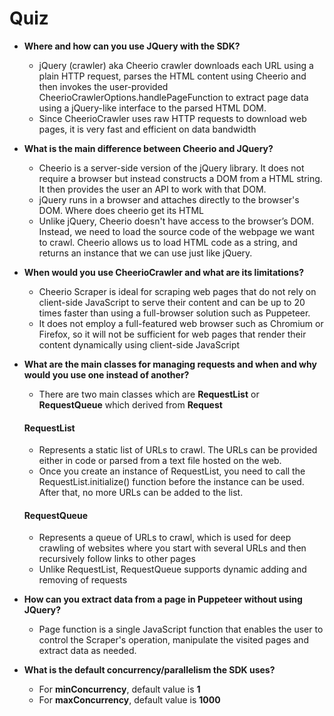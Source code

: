 # Quiz

- **Where and how can you use JQuery with the SDK?**
    - jQuery (crawler) aka Cheerio crawler downloads each URL using a plain HTTP request, parses the HTML content using Cheerio and then invokes the user-provided CheerioCrawlerOptions.handlePageFunction to extract page data using a jQuery-like interface to the parsed HTML DOM.
    - Since CheerioCrawler uses raw HTTP requests to download web pages, it is very fast and efficient on data bandwidth

- **What is the main difference between Cheerio and JQuery?**
    - Cheerio is a server-side version of the jQuery library. It does not require a browser but instead constructs a DOM from a HTML string. It then provides the user an API to work with that DOM.
    - jQuery runs in a browser and attaches directly to the browser's DOM. Where does cheerio get its HTML
    - Unlike jQuery, Cheerio doesn't have access to the browser’s DOM. Instead, we need to load the source code of the webpage we want to crawl. Cheerio allows us to load HTML code as a string, and returns an instance that we can use just like jQuery.

- **When would you use CheerioCrawler and what are its limitations?**
    - Cheerio Scraper is ideal for scraping web pages that do not rely on client-side JavaScript to serve their content and can be up to 20 times faster than using a full-browser solution such as Puppeteer.
    - It does not employ a full-featured web browser such as Chromium or Firefox, so it will not be sufficient for web pages that render their content dynamically using client-side JavaScript
    
- **What are the main classes for managing requests and when and why would you use one instead of another?**
    - There are two main classes which are **RequestList** or **RequestQueue** which derived from **Request**
    
    #### **RequestList**
    - Represents a static list of URLs to crawl. The URLs can be provided either in code or parsed from a text file hosted on the web.
    - Once you create an instance of RequestList, you need to call the RequestList.initialize() function before the instance can be used. After that, no more URLs can be added to the list.

    #### **RequestQueue**
    - Represents a queue of URLs to crawl, which is used for deep crawling of websites where you start with several URLs and then recursively follow links to other pages
    - Unlike RequestList, RequestQueue supports dynamic adding and removing of requests

- **How can you extract data from a page in Puppeteer without using JQuery?**
    - Page function is a single JavaScript function that enables the user to control the Scraper's operation, manipulate the visited pages and extract data as needed.

- **What is the default concurrency/parallelism the SDK uses?**
    - For **minConcurrency**, default value is **1**
    - For **maxConcurrency**, default value is **1000**